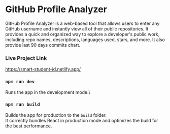 # GitHub Profile Analyzer

GitHub Profile Analyzer is a web-based tool that allows users to enter any GitHub username and instantly view all of their public repositories.
It provides a quick and organized way to explore a developer's public work, including repo names, descriptions, languages used, stars, and more.
It also provide last 90 days commits chart.

### Live Project Link
https://smart-student-id.netlify.app/

### `npm run dev`

Runs the app in the development mode.\


### `npm run build`

Builds the app for production to the `build` folder.\
It correctly bundles React in production mode and optimizes the build for the best performance.
